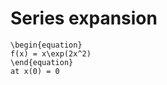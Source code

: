 # Series expansion
````{example} Find the Taylor Series Expansion of: 
\begin{equation}
f(x) = x\exp(2x^2)
\end{equation}
at x(0) = 0

